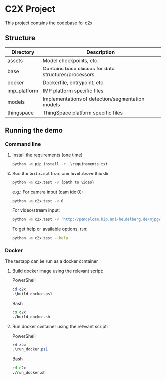 # C2X Project

This project contains the codebase for c2x

## Structure
|Directory|Description|
|---|---|
|assets|Model checkpoints, etc.|
|base|Contains base classes for data structures/processors|
|docker|Dockerfile, entrypoint, etc.|
|imp_platform|IMP platform specific files|
|models|Implementations of detection/segmentation models|
|thingspace|ThingSpace platform specific files|

## Running the demo
### Command line
1. Install the requirements (one time)

    ```bash
    python -m pip install -r .\requirements.txt
    ```
2. Run the test script from one level above this dir

    ```bash
    python -m c2x.test -v {path to video}
    ```

    e.g.:
    For camera input (cam idx 0):
    ```bash
    python -m c2x.test -v 0
    ```
    For video/stream input:
    ```bash
    python -m c2x.test -v 'http://pendelcam.kip.uni-heidelberg.de/mjpg/video.mjpg
    ```

    To get help on available options, run:
    ```bash
    python -m c2x.test --help
    ```

### Docker
The testapp can be run as a docker container
1. Build docker image using the relevant script:

    PowerShell
    ```powershell
    cd c2x
    .\build_docker.ps1
    ```
    Bash
    ```bash
    cd c2x
    ./build_docker.sh
    ```
2. Run docker container using the relevant script:

    PowerShell
    ```powershell
    cd c2x
    .\run_docker.ps1
    ```
    Bash
    ```bash
    cd c2x
    ./run_docker.sh
    ```
